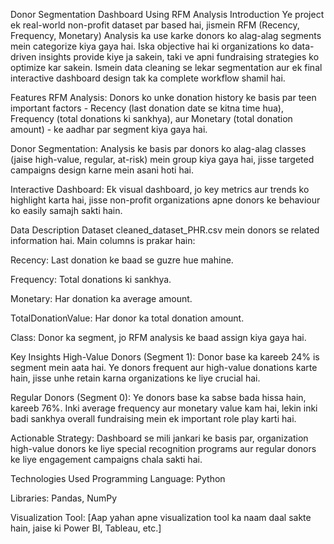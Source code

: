 Donor Segmentation Dashboard Using RFM Analysis
Introduction
Ye project ek real-world non-profit dataset par based hai, jismein RFM (Recency, Frequency, Monetary) Analysis ka use karke donors ko alag-alag segments mein categorize kiya gaya hai. Iska objective hai ki organizations ko data-driven insights provide kiye ja sakein, taki ve apni fundraising strategies ko optimize kar sakein. Ismein data cleaning se lekar segmentation aur ek final interactive dashboard design tak ka complete workflow shamil hai.

Features
RFM Analysis: Donors ko unke donation history ke basis par teen important factors - Recency (last donation date se kitna time hua), Frequency (total donations ki sankhya), aur Monetary (total donation amount) - ke aadhar par segment kiya gaya hai.

Donor Segmentation: Analysis ke basis par donors ko alag-alag classes (jaise high-value, regular, at-risk) mein group kiya gaya hai, jisse targeted campaigns design karne mein asani hoti hai.

Interactive Dashboard: Ek visual dashboard, jo key metrics aur trends ko highlight karta hai, jisse non-profit organizations apne donors ke behaviour ko easily samajh sakti hain.

Data Description
Dataset cleaned_dataset_PHR.csv mein donors se related information hai. Main columns is prakar hain:

Recency: Last donation ke baad se guzre hue mahine.

Frequency: Total donations ki sankhya.

Monetary: Har donation ka average amount.

TotalDonationValue: Har donor ka total donation amount.

Class: Donor ka segment, jo RFM analysis ke baad assign kiya gaya hai.

Key Insights
High-Value Donors (Segment 1): Donor base ka kareeb 24% is segment mein aata hai. Ye donors frequent aur high-value donations karte hain, jisse unhe retain karna organizations ke liye crucial hai.

Regular Donors (Segment 0): Ye donors base ka sabse bada hissa hain, kareeb 76%. Inki average frequency aur monetary value kam hai, lekin inki badi sankhya overall fundraising mein ek important role play karti hai.

Actionable Strategy: Dashboard se mili jankari ke basis par, organization high-value donors ke liye special recognition programs aur regular donors ke liye engagement campaigns chala sakti hai.

Technologies Used
Programming Language: Python

Libraries: Pandas, NumPy

Visualization Tool: [Aap yahan apne visualization tool ka naam daal sakte hain, jaise ki Power BI, Tableau, etc.]
